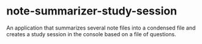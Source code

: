 # note-summarizer-study-session
An application that summarizes several note files into a condensed file and creates a study session in the console based on a file of questions.
